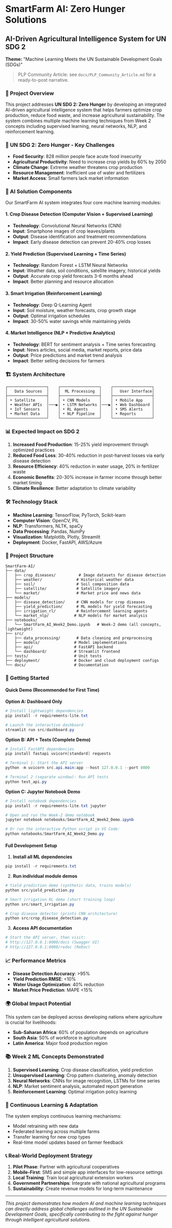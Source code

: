 # SmartFarm AI: Zero Hunger Solutions
## AI-Driven Agricultural Intelligence System for UN SDG 2

**Theme:** "Machine Learning Meets the UN Sustainable Development Goals (SDGs)"

> PLP Community Article: see `docs/PLP_Community_Article.md` for a ready-to-post narrative.

### 🌱 Project Overview

This project addresses **UN SDG 2: Zero Hunger** by developing an integrated AI-driven agricultural intelligence system that helps farmers optimize crop production, reduce food waste, and increase agricultural sustainability. The system combines multiple machine learning techniques from Week 2 concepts including supervised learning, neural networks, NLP, and reinforcement learning.

### 🎯 UN SDG 2: Zero Hunger - Key Challenges

- **Food Security**: 828 million people face acute food insecurity
- **Agricultural Productivity**: Need to increase crop yields by 60% by 2050
- **Climate Change**: Extreme weather threatens crop production
- **Resource Management**: Inefficient use of water and fertilizers
- **Market Access**: Small farmers lack market information

### 🤖 AI Solution Components

Our SmartFarm AI system integrates four core machine learning modules:

#### 1. **Crop Disease Detection** (Computer Vision + Supervised Learning)
- **Technology**: Convolutional Neural Networks (CNN)
- **Input**: Smartphone images of crop leaves/plants
- **Output**: Disease identification and treatment recommendations
- **Impact**: Early disease detection can prevent 20-40% crop losses

#### 2. **Yield Prediction** (Supervised Learning + Time Series)
- **Technology**: Random Forest + LSTM Neural Networks
- **Input**: Weather data, soil conditions, satellite imagery, historical yields
- **Output**: Accurate crop yield forecasts 3-6 months ahead
- **Impact**: Better planning and resource allocation

#### 3. **Smart Irrigation** (Reinforcement Learning)
- **Technology**: Deep Q-Learning Agent
- **Input**: Soil moisture, weather forecasts, crop growth stage
- **Output**: Optimal irrigation schedules
- **Impact**: 30-50% water savings while maintaining yields

#### 4. **Market Intelligence** (NLP + Predictive Analytics)
- **Technology**: BERT for sentiment analysis + Time series forecasting
- **Input**: News articles, social media, market reports, price data
- **Output**: Price predictions and market trend analysis
- **Impact**: Better selling decisions for farmers

### 🏗️ System Architecture

```
┌─────────────────┐    ┌─────────────────┐    ┌─────────────────┐
│   Data Sources  │    │  ML Processing  │    │   User Interface│
├─────────────────┤    ├─────────────────┤    ├─────────────────┤
│ • Satellite     │    │ • CNN Models    │    │ • Mobile App    │
│ • Weather APIs  │───▶│ • LSTM Networks │───▶│ • Web Dashboard │
│ • IoT Sensors   │    │ • RL Agents     │    │ • SMS Alerts    │
│ • Market Data   │    │ • NLP Pipeline  │    │ • Reports       │
└─────────────────┘    └─────────────────┘    └─────────────────┘
```

### 📊 Expected Impact on SDG 2

1. **Increased Food Production**: 15-25% yield improvement through optimized practices
2. **Reduced Food Loss**: 30-40% reduction in post-harvest losses via early disease detection
3. **Resource Efficiency**: 40% reduction in water usage, 20% in fertilizer waste
4. **Economic Benefits**: 20-30% increase in farmer income through better market timing
5. **Climate Resilience**: Better adaptation to climate variability

### 🛠️ Technology Stack

- **Machine Learning**: TensorFlow, PyTorch, Scikit-learn
- **Computer Vision**: OpenCV, PIL
- **NLP**: Transformers, NLTK, spaCy
- **Data Processing**: Pandas, NumPy
- **Visualization**: Matplotlib, Plotly, Streamlit
- **Deployment**: Docker, FastAPI, AWS/Azure

### 📁 Project Structure

```
SmartFarm-AI/
├── data/
│   ├── crop_diseases/          # Image datasets for disease detection
│   ├── weather/               # Historical weather data
│   ├── soil/                  # Soil composition data
│   ├── satellite/             # Satellite imagery
│   └── market/                # Market price and news data
├── models/
│   ├── disease_detection/     # CNN models for crop diseases
│   ├── yield_prediction/      # ML models for yield forecasting
│   ├── irrigation_rl/         # Reinforcement learning agents
│   └── market_nlp/           # NLP models for market analysis
├── notebooks/
│   └── SmartFarm_AI_Week2_Demo.ipynb   # Week-2 demo (all concepts, lightweight)
├── src/
│   ├── data_processing/       # Data cleaning and preprocessing
│   ├── models/               # Model implementations
│   ├── api/                  # FastAPI backend
│   └── dashboard/            # Streamlit frontend
├── tests/                    # Unit tests
├── deployment/               # Docker and cloud deployment configs
└── docs/                     # Documentation
```

### 🚀 Getting Started

#### Quick Demo (Recommended for First Time)

**Option A: Dashboard Only**
```powershell
# Install lightweight dependencies
pip install -r requirements-lite.txt

# Launch the interactive dashboard
streamlit run src/dashboard.py
```

**Option B: API + Tests (Complete Demo)**
```powershell
# Install FastAPI dependencies
pip install fastapi uvicorn[standard] requests

# Terminal 1: Start the API server
python -m uvicorn src.api.main:app --host 127.0.0.1 --port 8000

# Terminal 2 (separate window): Run API tests
python test_api.py
```

**Option C: Jupyter Notebook Demo**
```powershell
# Install notebook dependencies
pip install -r requirements-lite.txt jupyter

# Open and run the Week-2 demo notebook
jupyter notebook notebooks/SmartFarm_AI_Week2_Demo.ipynb

# Or run the interactive Python script in VS Code:
python notebooks/SmartFarm_AI_Week2_Demo.py
```

#### Full Development Setup

1. **Install all ML dependencies**
```powershell
pip install -r requirements.txt
```

2. **Run individual module demos**
```powershell
# Yield prediction demo (synthetic data, trains models)
python src/yield_prediction.py

# Smart irrigation RL demo (short training loop)
python src/smart_irrigation.py

# Crop disease detector (prints CNN architecture)
python src/crop_disease_detection.py
```

3. **Access API documentation**
```powershell
# Start the API server, then visit:
# http://127.0.0.1:8000/docs (Swagger UI)
# http://127.0.0.1:8000/redoc (ReDoc)
```

### 📈 Performance Metrics

- **Disease Detection Accuracy**: >95%
- **Yield Prediction RMSE**: <10%
- **Water Usage Optimization**: 40% reduction
- **Market Price Prediction**: MAPE <15%

### 🌍 Global Impact Potential

This system can be deployed across developing nations where agriculture is crucial for livelihoods:
- **Sub-Saharan Africa**: 60% of population depends on agriculture
- **South Asia**: 50% of workforce in agriculture
- **Latin America**: Major food production region

### 📚 Week 2 ML Concepts Demonstrated

1. **Supervised Learning**: Crop disease classification, yield prediction
2. **Unsupervised Learning**: Crop pattern clustering, anomaly detection
3. **Neural Networks**: CNNs for image recognition, LSTMs for time series
4. **NLP**: Market sentiment analysis, automated report generation
5. **Reinforcement Learning**: Optimal irrigation policy learning

### 🔄 Continuous Learning & Adaptation

The system employs continuous learning mechanisms:
- Model retraining with new data
- Federated learning across multiple farms
- Transfer learning for new crop types
- Real-time model updates based on farmer feedback

### 📞 Real-World Deployment Strategy

1. **Pilot Phase**: Partner with agricultural cooperatives
2. **Mobile-First**: SMS and simple app interfaces for low-resource settings
3. **Local Training**: Train local agricultural extension workers
4. **Government Partnerships**: Integrate with national agricultural programs
5. **Sustainability**: Create revenue models for long-term maintenance

---

*This project demonstrates how modern AI and machine learning techniques can directly address global challenges outlined in the UN Sustainable Development Goals, specifically contributing to the fight against hunger through intelligent agricultural solutions.*